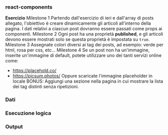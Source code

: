 ### react-components

**Esercizio**
Milestone 1
Partendo dall'esercizio di ieri e dall'array di posts allegato, l'obiettivo è creare dinamicamente gli articoli all'interno della pagina.
I dati relativi a ciascun post dovranno essere passati come props ai componenti.
Milestone 2
Ogni post ha una proprietà **published**, e gli articoli devono essere mostrati solo se questa proprietà è impostata su `true`.
Milestone 3
Assegnate colori diversi ai tag dei posts, ad esempio: verde per html, rosa per css, etc…
Milestone 4
Se un post non ha un'immagine, inserite un'immagine di default, potete utilizzare uno dei tanti servizi online come:
- https://placehold.co/
- https://picsum.photos/
Oppure scaricate l'immagine placeholder in locale
BONUS:
Aggiungi una sezione nella pagina in cui mostrare la lista dei tag distinti senza ripetizioni.

### Dati

### Esecuzione logica

### Output
